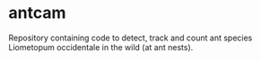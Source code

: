 # antcam
Repository containing code to detect, track and count ant species Liometopum occidentale in the wild (at ant nests).
